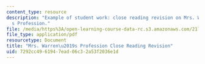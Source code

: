 ```yaml
---
content_type: resource
description: "Example of student work: close reading revision on Mrs. Warren\u2019\
  s Profession."
file: /media/https%3A/open-learning-course-data-rc.s3.amazonaws.com/21l-703-studies-in-drama-too-hot-to-handle-forbidden-plays-in-modern-america-fall-2008/7292cc4961947ead06c32a53f2036e1d_warencl_readrev.pdf
file_type: application/pdf
resourcetype: Document
title: "Mrs. Warren\u2019s Profession Close Reading Revision"
uid: 7292cc49-6194-7ead-06c3-2a53f2036e1d
---
```

